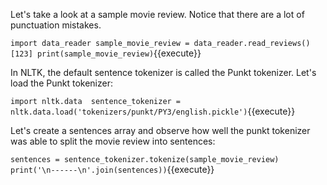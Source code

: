 Let's take a look at a sample movie review.
Notice that there are a lot of punctuation mistakes.

`import data_reader
sample_movie_review = data_reader.read_reviews()[123]
print(sample_movie_review)`{{execute}}

In NLTK, the default sentence tokenizer is called the Punkt tokenizer.
Let's load the Punkt tokenizer:

`import nltk.data 
sentence_tokenizer = nltk.data.load('tokenizers/punkt/PY3/english.pickle')`{{execute}}

Let's create a sentences array and observe how well the punkt tokenizer
was able to split the movie review into sentences:

`sentences = sentence_tokenizer.tokenize(sample_movie_review)
print('\n------\n'.join(sentences))`{{execute}}
